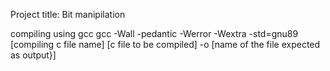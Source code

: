 Project title: Bit manipilation



compiling using gcc
gcc -Wall -pedantic -Werror -Wextra -std=gnu89 [compiling c file name] [c file to be compiled] -o [name of the file expected as output}]
